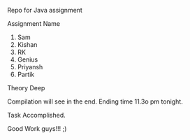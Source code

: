 Repo for Java assignment

Assignment Name
1. Sam
2. Kishan
3. RK
4. Genius
5. Priyansh
6. Partik

Theory Deep

Compilation will see in the end.
Ending time 11.3o pm tonight.

Task Accomplished.

Good Work guys!!! ;)
